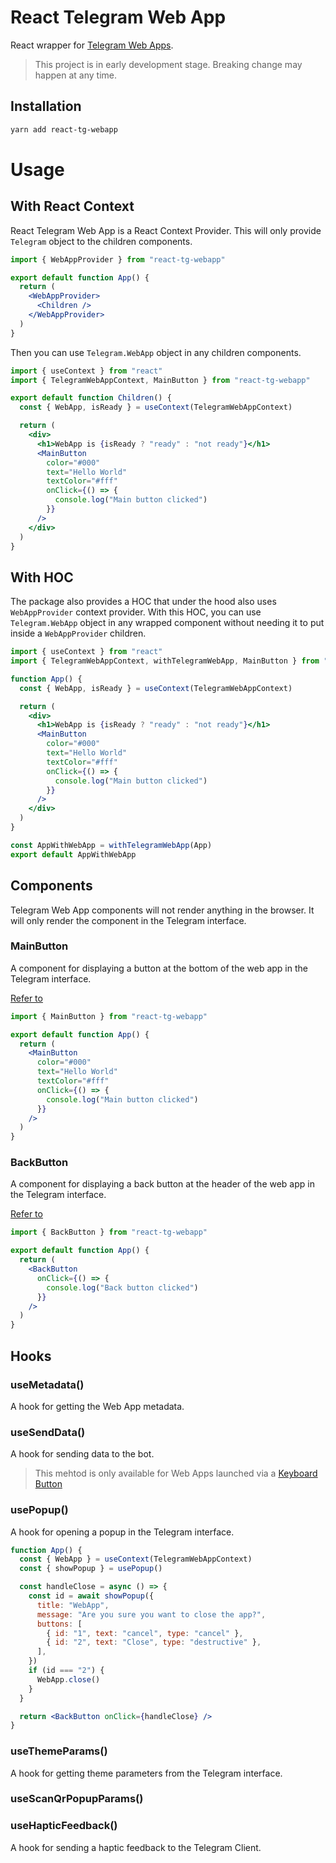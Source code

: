 # React Telegram Web App

React wrapper for [Telegram Web Apps](https://core.telegram.org/bots/webapps).

> This project is in early development stage. Breaking change may happen at any time.

## Installation

```bash
yarn add react-tg-webapp
```

# Usage

## With React Context

React Telegram Web App is a React Context Provider. This will only provide `Telegram` object to the children components.

```jsx
import { WebAppProvider } from "react-tg-webapp"

export default function App() {
  return (
    <WebAppProvider>
      <Children />
    </WebAppProvider>
  )
}
```

Then you can use `Telegram.WebApp` object in any children components.

```jsx
import { useContext } from "react"
import { TelegramWebAppContext, MainButton } from "react-tg-webapp"

export default function Children() {
  const { WebApp, isReady } = useContext(TelegramWebAppContext)

  return (
    <div>
      <h1>WebApp is {isReady ? "ready" : "not ready"}</h1>
      <MainButton
        color="#000"
        text="Hello World"
        textColor="#fff"
        onClick={() => {
          console.log("Main button clicked")
        }}
      />
    </div>
  )
}
```

## With HOC

The package also provides a HOC that under the hood also uses `WebAppProvider` context provider.
With this HOC, you can use `Telegram.WebApp` object in any wrapped component without needing it to put inside a `WebAppProvider` children.

```jsx
import { useContext } from "react"
import { TelegramWebAppContext, withTelegramWebApp, MainButton } from "react-tg-webapp"

function App() {
  const { WebApp, isReady } = useContext(TelegramWebAppContext)

  return (
    <div>
      <h1>WebApp is {isReady ? "ready" : "not ready"}</h1>
      <MainButton
        color="#000"
        text="Hello World"
        textColor="#fff"
        onClick={() => {
          console.log("Main button clicked")
        }}
      />
    </div>
  )
}

const AppWithWebApp = withTelegramWebApp(App)
export default AppWithWebApp
```

## Components

Telegram Web App components will not render anything in the browser. It will only render the component in the Telegram interface.

### MainButton

A component for displaying a button at the bottom of the web app in the Telegram interface.

[Refer to](https://core.telegram.org/bots/webapps#mainbutton)

```jsx
import { MainButton } from "react-tg-webapp"

export default function App() {
  return (
    <MainButton
      color="#000"
      text="Hello World"
      textColor="#fff"
      onClick={() => {
        console.log("Main button clicked")
      }}
    />
  )
}
```

### BackButton

A component for displaying a back button at the header of the web app in the Telegram interface.

[Refer to](https://core.telegram.org/bots/webapps#backbutton)

```jsx
import { BackButton } from "react-tg-webapp"

export default function App() {
  return (
    <BackButton
      onClick={() => {
        console.log("Back button clicked")
      }}
    />
  )
}
```

## Hooks

### useMetadata()

A hook for getting the Web App metadata.

### useSendData()

A hook for sending data to the bot.

> This mehtod is only available for Web Apps launched via a [Keyboard Button](https://core.telegram.org/bots/webapps#keyboard-button-web-apps)

### usePopup()

A hook for opening a popup in the Telegram interface.

```jsx
function App() {
  const { WebApp } = useContext(TelegramWebAppContext)
  const { showPopup } = usePopup()

  const handleClose = async () => {
    const id = await showPopup({
      title: "WebApp",
      message: "Are you sure you want to close the app?",
      buttons: [
        { id: "1", text: "cancel", type: "cancel" },
        { id: "2", text: "Close", type: "destructive" },
      ],
    })
    if (id === "2") {
      WebApp.close()
    }
  }

  return <BackButton onClick={handleClose} />
}
```

### useThemeParams()

A hook for getting theme parameters from the Telegram interface.

### useScanQrPopupParams()

### useHapticFeedback()

A hook for sending a haptic feedback to the Telegram Client.
